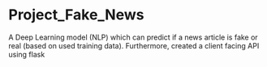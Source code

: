 # Project_Fake_News

A Deep Learning model (NLP) which can predict if a news article is fake or real (based on used training data). Furthermore, created a client facing API using flask
